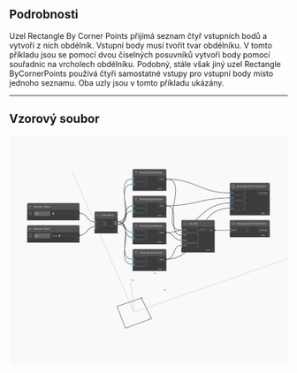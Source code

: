 ## Podrobnosti
Uzel Rectangle By Corner Points přijímá seznam čtyř vstupních bodů a vytvoří z nich obdélník. Vstupní body musí tvořit tvar obdélníku. V tomto příkladu jsou se pomocí dvou číselných posuvníků vytvoří body pomocí souřadnic na vrcholech obdélníku. Podobný, stále však jiný uzel Rectangle ByCornerPoints používá čtyři samostatné vstupy pro vstupní body místo jednoho seznamu. Oba uzly jsou v tomto příkladu ukázány.
___
## Vzorový soubor

![ByCornerPoints (points)](./Autodesk.DesignScript.Geometry.Rectangle.ByCornerPoints(points)_img.jpg)

